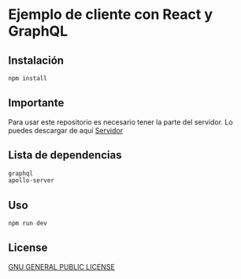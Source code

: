 # Ejemplo de cliente con React y GraphQL

## Instalación

```bash
npm install
```

## Importante

Para usar este repositorio es necesario tener la parte del servidor. Lo puedes descargar de aquí [Servidor](https://github.com/davidplpz/example_graphql_server)

## Lista de dependencias

```bash
graphql
apollo-server
```

## Uso
```bash
npm run dev
```

## License
[GNU GENERAL PUBLIC LICENSE](https://fsf.org)
